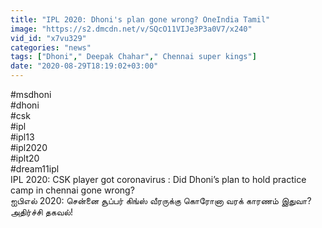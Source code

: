 ```yaml
---
title: "IPL 2020: Dhoni's plan gone wrong? OneIndia Tamil"
image: "https://s2.dmcdn.net/v/SQcO11VIJe3P3a0V7/x240"
vid_id: "x7vu329"
categories: "news"
tags: ["Dhoni"," Deepak Chahar"," Chennai super kings"]
date: "2020-08-29T18:19:02+03:00"
---
```

#msdhoni  <br>#dhoni  <br>#csk  <br>#ipl  <br>#ipl13  <br>#ipl2020  <br>#iplt20  <br>#dream11ipl  <br>IPL 2020: CSK player got coronavirus : Did Dhoni’s plan to hold practice camp in chennai gone wrong?   <br>ஐபிஎல் 2020: சென்னை சூப்பர் கிங்ஸ் வீரருக்கு கொரோனா வரக் காரணம் இதுவா? அதிர்ச்சி தகவல்!
